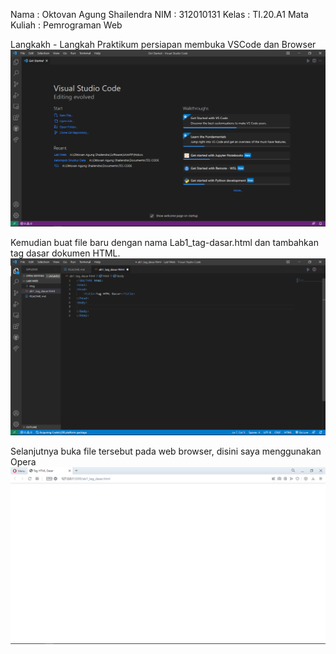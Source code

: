 Nama        : Oktovan Agung Shailendra
NIM         : 312010131
Kelas       : TI.20.A1
Mata Kuliah : Pemrograman Web

Langkakh - Langkah Praktikum
persiapan membuka VSCode dan Browser
![img](Img/IMG%20(1).png)

Kemudian buat file baru dengan nama Lab1_tag-dasar.html dan tambahkan tag dasar dokumen HTML.
![img](Img/IMG%20(2).png)

Selanjutnya buka file tersebut pada web browser, disini saya menggunakan Opera
![img](Img/IMG%20(3).png)